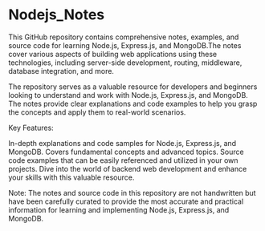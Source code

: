 # Nodejs_Notes
This GitHub repository contains comprehensive notes, examples, and source code for learning Node.js, Express.js, and MongoDB.The notes cover various aspects of building web applications using these technologies, 
including server-side development, routing, middleware, database integration, and more.

The repository serves as a valuable resource for developers and beginners looking to understand and work with Node.js, Express.js, and MongoDB. 
The notes provide clear explanations and code examples to help you grasp the concepts and apply them to real-world scenarios.

Key Features:

In-depth explanations and code samples for Node.js, Express.js, and MongoDB.
Covers fundamental concepts and advanced topics.
Source code examples that can be easily referenced and utilized in your own projects.
Dive into the world of backend web development and enhance your skills with this valuable resource.

Note: The notes and source code in this repository are not handwritten but have been carefully curated to provide the most accurate and practical information for 
learning and implementing Node.js, Express.js, and MongoDB.
